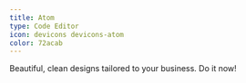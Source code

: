 ```yaml
---
title: Atom
type: Code Editor
icon: devicons devicons-atom
color: 72acab
---
```


Beautiful, clean designs tailored to your business. Do it now!
